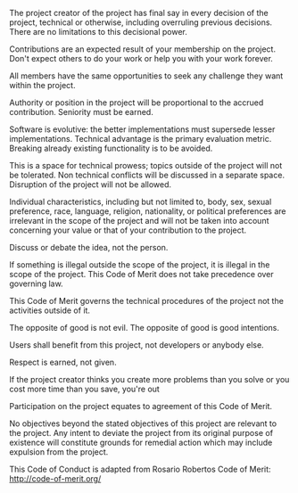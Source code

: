 The project creator of the project has final say in every decision of the project, technical or otherwise, including overruling previous decisions. There are no limitations to this decisional power.

Contributions are an expected result of your membership on the project. Don't expect others to do your work or help you with your work forever.

All members have the same opportunities to seek any challenge they want within the project.

Authority or position in the project will be proportional to the accrued contribution. Seniority must be earned.

Software is evolutive: the better implementations must supersede lesser implementations. Technical advantage is the primary evaluation metric. Breaking already existing functionality is to be avoided.

This is a space for technical prowess; topics outside of the project will not be tolerated. Non technical conflicts will be discussed in a separate space. Disruption of the project will not be allowed.

Individual characteristics, including but not limited to, body, sex, sexual preference, race, language, religion, nationality, or political preferences are irrelevant in the scope of the project and will not be taken into account concerning your value or that of your contribution to the project.

Discuss or debate the idea, not the person.

If something is illegal outside the scope of the project, it is illegal in the scope of the project. This Code of Merit does not take precedence over governing law.

This Code of Merit governs the technical procedures of the project not the activities outside of it.

The opposite of good is not evil. The opposite of good is good intentions.

Users shall benefit from this project, not developers or anybody else.

Respect is earned, not given.

If the project creator thinks you create more problems than you solve or you cost more time than you save, you're out

Participation on the project equates to agreement of this Code of Merit.

No objectives beyond the stated objectives of this project are relevant to the project. Any intent to deviate the project from its original purpose of existence will constitute grounds for remedial action which may include expulsion from the project.



This Code of Conduct is adapted from Rosario Robertos Code of Merit: http://code-of-merit.org/
